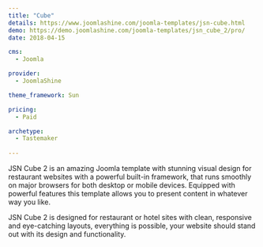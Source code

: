 ```yaml
---
title: "Cube"
details: https://www.joomlashine.com/joomla-templates/jsn-cube.html
demo: https://demo.joomlashine.com/joomla-templates/jsn_cube_2/pro/
date: 2018-04-15

cms: 
  - Joomla

provider: 
  - JoomlaShine

theme_framework: Sun

pricing:
  - Paid

archetype:
  - Tastemaker
  
---
```


JSN Cube 2 is an amazing Joomla template with stunning visual design for restaurant websites with a powerful built-in framework, that runs smoothly on major browsers for both desktop or mobile devices. Equipped with powerful features this template allows you to present content in whatever way you like.

JSN Cube 2 is designed for restaurant or hotel sites with clean, responsive and eye-catching layouts, everything is possible, your website should stand out with its design and functionality.

